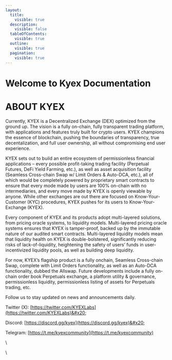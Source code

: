 ```yaml
---
layout:
  title:
    visible: true
  description:
    visible: false
  tableOfContents:
    visible: true
  outline:
    visible: true
  pagination:
    visible: true
---
```


# Welcome to Kyex Documentation

# ABOUT KYEX

Currently, KYEX is a Decentralized Exchange (DEX) optimized from the ground up. The vision is a fully on-chain, fully transparent trading platform, with applications and features truly built for crypto users. KYEX champions the essence of blockchain, pushing the boundaries of transparency, true decentalization, and full user ownership, all without compromising end user experience.

KYEX sets out to build an entire ecosystem of permissionless financial applications – every possible profit-taking trading facility (Perpetual Futures, DeFi Yield Farming, etc.), as well as asset acquisition facility (Seamless Cross-chain Swap w/ Limit Orders & Auto-DCA, etc.), all of which would be completely powered by proprietary smart contracts to ensure that every mode made by users are 100% on-chain with no intermediaries, and every move made by KYEX is openly viewable by anyone. While other exchanges are out there are focused on Know-Your-Customer (KYC) procedures, KYEX pushes for its users to Know-Your-Exchange (KYEX).

Every component of KYEX and its products adopt multi-layered solutions, from pricing oracle systems, to liquidity models. Multi-layered pricing oracle systems ensures that KYEX is tamper-proof, backed up by the immutable nature of our audited smart contracts. Multi-layered liquidity models mean that liquidity health on KYEX is double-bolstered, significantly reducing risks of lack-of-liquidity, heightening the safety of users’ funds in user-incentivized liquidity pools, as well as building deep liquidity.

For now, KYEX’s flagship product is a fully onchain, Seamless Cross-chain Swap, complete with Limit Orders functionality, as well as an Auto-DCA functionality, dubbed the Allswap. Future developments include a fully on-chain order book Perpetuals exchange, a platform utility & governance, permissionless liquidity, permissionless listing of assets for Perpetuals trading, etc.

Follow us to stay updated on news and announcements daily.

Twitter (X): [https://twitter.com/KYEXLabs](https://twitter.com/KYEXLabs)&#x20;

Discord: [https://discord.gg/kyex](https://discord.gg/kyex)&#x20;

Telegram: [https://t.me/kyexcommunity](https://t.me/kyexcommunity)



\


\
